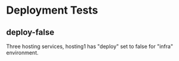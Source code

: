 # Deployment Tests
## deploy-false

Three hosting services, hosting1 has "deploy" set to false for "infra" environment.
